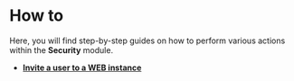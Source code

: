 # How to

Here, you will find step-by-step guides on how to perform various actions within the **Security** module.

* **[Invite a user to a WEB instance](https://)**

